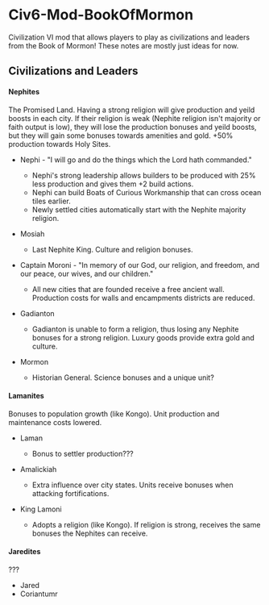 # Civ6-Mod-BookOfMormon
Civilization VI mod that allows players to play as civilizations and leaders from the Book of Mormon!
These notes are mostly just ideas for now.

## Civilizations and Leaders

#### Nephites
The Promised Land. Having a strong religion will give production and yeild boosts in each city. If their religion is weak (Nephite religion isn't majority or faith output is low), they will lose the production bonuses and yeild boosts, but they will gain some bonuses towards amenities and gold. +50% production towards Holy Sites.
- Nephi - "I will go and do the things which the Lord hath commanded."
  - Nephi's strong leadership allows builders to be produced with 25% less production and gives them +2 build actions.
  - Nephi can build Boats of Curious Workmanship that can cross ocean tiles earlier.
  - Newly settled cities automatically start with the Nephite majority religion.

- Mosiah 
  - Last Nephite King. Culture and religion bonuses.

- Captain Moroni - "In memory of our God, our religion, and freedom, and our peace, our wives, and our children."
  - All new cities that are founded receive a free ancient wall. Production costs for walls and encampments districts are reduced.

- Gadianton
  - Gadianton is unable to form a religion, thus losing any Nephite bonuses for a strong religion. Luxury goods provide extra gold and culture.

- Mormon
  - Historian General. Science bonuses and a unique unit?

#### Lamanites
Bonuses to population growth (like Kongo). Unit production and maintenance costs lowered. 
- Laman
  - Bonus to settler production???

- Amalickiah
  - Extra influence over city states. Units receive bonuses when attacking fortifications.

- King Lamoni
  - Adopts a religion (like Kongo). If religion is strong, receives the same bonuses the Nephites can receive.

#### Jaredites
???
- Jared
- Coriantumr
